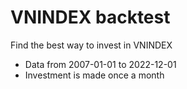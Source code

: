 # VNINDEX backtest

Find the best way to invest in VNINDEX

- Data from 2007-01-01 to 2022-12-01
- Investment is made once a month
